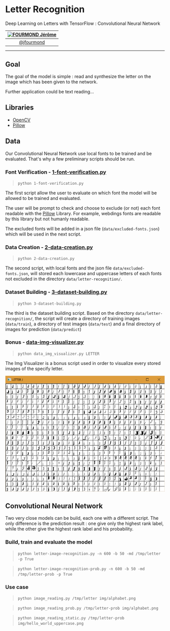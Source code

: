 # Letter Recognition

Deep Learning on Letters with TensorFlow : Convolutional Neural Network

|[<img alt="FOURMOND Jérôme" src="https://avatars2.githubusercontent.com/u/15089371" width="100" />](https://github.com/jfourmond) |
|:------------------------:|
|[@jfourmond](https://github.com/jfourmond) |

---

## Goal

The goal of the model is simple : read and synthesize the letter on the image which has been given to the network.

Further application could be text reading...

## Libraries

- [OpenCV](https://opencv-python-tutroals.readthedocs.io/en/latest/)
- [Pillow](https://pillow.readthedocs.io/en/3.1.x/index.html)

## Data

Our Convolutional Neural Network use local fonts to be trained and be evaluated. That's why a few preliminary scripts should be run.

### Font Verification - [1-font-verification.py](1-font-verification.py)

> `python 1-font-verification.py`

The first script allow the user to evaluate on which font the model will be allowed to be trained and evaluated.

The user will be prompt to check and choose to exclude (or not) each font readable with the [Pillow](https://pillow.readthedocs.io/en/3.1.x/index.html) Library. For example, webdings fonts are readable by this library but not humanly readable.

The excluded fonts will be added in a json file (`data/excluded-fonts.json`) which will be used in the next script.

### Data Creation - [2-data-creation.py](2-data-creation.py)

> `python 2-data-creation.py`

The second script, with local fonts and the json file `data/excluded-fonts.json`, will stored each lowercase and uppercase letters of each fonts not excluded in the directory `data/letter-recognition/`.

### Dataset Building - [3-dataset-building.py](3-dataset-building.py)

> `python 3-dataset-building.py`

The third is the dataset building script. Based on the directory `data/letter-recognition/`, the script will create a directory of training images (`data/train`), a directory of test images (`data/test`) and a final directory of images for prediction (`data/predict`)

### Bonus - [data-img-visualizer.py](data-img-visualizer.py)

> `python data_img_visualizer.py LETTER`

The Img Visualizer is a bonus script used in order to visualize every stored images of the specify letter.

<img src="img/letter_j.PNG" width="550" />

## Convolutional Neural Network

Two very close models can be build, each one with a different script. The only difference is the prediction result : one give only the highest rank label, while the other give the highest rank label and his probability.

### Build, train and evaluate the model

> `python letter-image-recognition.py -n 600 -b 50 -md /tmp/letter -p True`

> `python letter-image-recognition-prob.py -n 600 -b 50 -md /tmp/letter-prob -p True`

### Use case

> `python image_reading.py /tmp/letter img/alphabet.png`

> `python image_reading_prob.py /tmp/letter-prob img/alphabet.png`

> `python image_reading_static.py /tmp/letter-prob img/hello_world_uppercase.png`